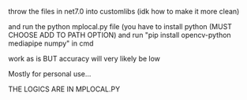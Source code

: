 throw the files in net7.0 into customlibs (idk how to make it more clean)

and run the python mplocal.py file (you have to install python (MUST CHOOSE ADD TO PATH OPTION) and run "pip install opencv-python mediapipe numpy" in cmd

work as is BUT accuracy will very likely be low

Mostly for personal use...

THE LOGICS ARE IN MPLOCAL.PY
